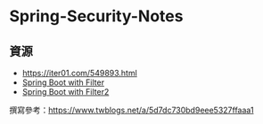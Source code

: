# Spring-Security-Notes

## 資源
* https://iter01.com/549893.html
* [Spring Boot with Filter](https://www.baeldung.com/spring-boot-add-filter)
* [Spring Boot with Filter2](https://morosedog.gitlab.io/springboot-20190427-springboot38/)

撰寫參考：https://www.twblogs.net/a/5d7dc730bd9eee5327ffaaa1
